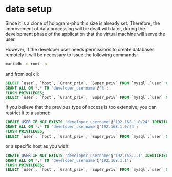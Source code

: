 # data setup

Since it is a clone of hologram-php this size is already set. Therefore, the improvement of data processing will be dealt with later, during the development phase of the application that the virtual machine will serve the user.

However, if the developer user needs permissions to create databases remotely it will be necessary to issue the following commands:

```bash
mariadb -u root -p
```

and from sql cli:

```sql
SELECT `user`, `host`, `Grant_priv`, `Super_priv` FROM `mysql`.`user` ORDER BY `user` DESC;
GRANT ALL ON *.* TO 'developer_username'@'%';
FLUSH PRIVILEGES;
SELECT `user`, `host`, `Grant_priv`, `Super_priv` FROM `mysql`.`user` ORDER BY `user` DESC;
```

If you believe that the previous type of access is too extensive, you can restrict it to a subnet:

```sql
CREATE USER IF NOT EXISTS 'developer_username'@'192.168.1.0/24' IDENTIFIED BY PASSWORD 'database_developer_password_hash';
GRANT ALL ON *.* TO 'developer_username'@'192.168.1.0/24';
FLUSH PRIVILEGES;
SELECT `user`, `host`, `Grant_priv`, `Super_priv` FROM `mysql`.`user` ORDER BY `user` DESC;
```

or a specific host as you wish:

```sql
CREATE USER IF NOT EXISTS 'developer_username'@'192.168.1.1' IDENTIFIED BY PASSWORD 'database_developer_password_hash';
GRANT ALL ON *.* TO 'developer_username'@'192.168.1.1';
FLUSH PRIVILEGES;
SELECT `user`, `host`, `Grant_priv`, `Super_priv` FROM `mysql`.`user` ORDER BY `user` DESC;
```
